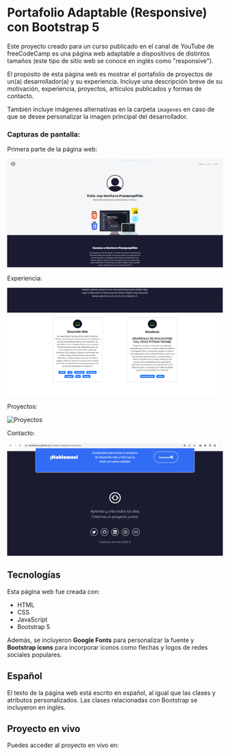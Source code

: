 # Portafolio Adaptable (Responsive) con Bootstrap 5

Este proyecto creado para un curso publicado en el canal de YouTube de freeCodeCamp es una página web adaptable a dispositivos de distintos tamaños (este tipo de sitio web se conoce en inglés como "responsive"). 

El propósito de esta página web es mostrar el portafolio de proyectos de un(a) desarrollador(a) y su experiencia. Incluye una descripción breve de su motivación, experiencia, proyectos, artículos publicados y formas de contacto. 

También incluye imágenes alternativas en la carpeta `imagenes` en caso de que se desee personalizar la imagen principal del desarrollador. 

### Capturas de pantalla:

Primera parte de la página web:

![Primera parte de la página web](imagenes/readme/screenshot1.png)

Experiencia:

![Experiencia](imagenes/readme/screenshot2.png)

Proyectos:

![Proyectos](imagenes/readme/screenshot3.png)


Contacto:

![Contacto](imagenes/readme/screenshot5.png)

## Tecnologías

Esta página web fue creada con:

* HTML
* CSS
* JavaScript 
* Bootstrap 5

Además, se incluyeron **Google Fonts** para personalizar la fuente y **Bootstrap icons** para incorporar íconos como flechas y logos de redes sociales populares. 

## Español

El texto de la página web está escrito en español, al igual que las clases y atributos personalizados. Las clases relacionadas con Bootstrap se incluyeron en inglés.

## Proyecto en vivo

Puedes acceder al proyecto en vivo en: 


